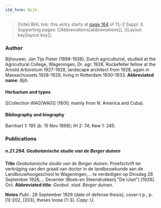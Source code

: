 ```yaml
---
std_form: Bijh.
---
```


> [!cite] BHL link: this entry starts at [page 164](https://www.biodiversitylibrary.org/page/33265361) of TL-2 Suppl. II.
> Supporting pages: [[Abbreviations|abbreviations]], [[Layout key|layout key]].

### Author

Bijhouwer, Jan Tijs Pieter (1898-1938), Dutch agriculturist, studied at the Agricultural College, Wageningen, Dr. agr. 1926, Rockefeller fellow at the Arnold Arboretum 1927-1928, landscape architect from 1928, again in Massachussets 1928-1929, living in Rotterdam 1930-1933. 
**Abbreviated name**: *Bijh.*

#### Herbarium and types

[[Collection WAG|WAG]] (1600, mainly from N. America and Cuba).

#### Bibliography and biography

Barnhart 1: 185 (b. 15 Nov 1898); IH 2: 74; Kew 1: 245.

### Publications

##### n.21.294. Geobotanische studie van de Berger duinen

**Title**
*Geobotanische studie van de Berger duinen*. Proefschrift ter verkrijging van den graad van doctor in de landbouwkunde aan de Landbouwhoogeschool te Wageningen,... te verdedigen op Dinsdag 28 September 1926,... Deventer (Boek-en Steendrukkerij "De IJsel") \[1926\]. Oct.
**Abbreviated title**: *Geobot. stud. Berger duinen*.

**Notes**
*Publ*.: 28 September 1926 (date of defense thesis), cover-t.p., p. \[1\]-202, \[203\], theses loose \[1-3\]. *Copy*: U.

